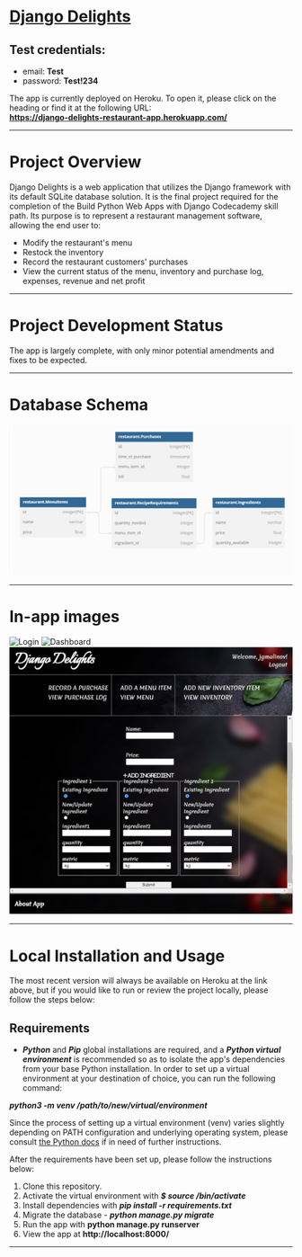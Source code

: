 # [Django Delights](https://django-delights-restaurant-app.herokuapp.com/)
## Test credentials:
- email: **Test**
- password: **Test!234**

The app is currently deployed on Heroku. To open it, please click on the heading or find it at the following URL:  
**https://django-delights-restaurant-app.herokuapp.com/**

***

# Project Overview
Django Delights is a web application that utilizes the Django framework with its default SQLite database solution. It is the final project required for the completion of the Build Python Web Apps with Django Codecademy skill path. Its purpose is to represent a restaurant management software, allowing the end user to:

- Modify the restaurant's menu
- Restock the inventory
- Record the restaurant customers' purchases
- View the current status of the menu, inventory and purchase log, expenses, revenue and net profit 
***

# Project Development Status
The app is largely complete, with only minor potential amendments and fixes to be expected.

***

# Database Schema

![Schema](./restaurant/static/restaurant/DB_Diagram.png)

***

# In-app images

![Login](./restaurant/static/restaurant/Exhibition1_Login.png)
![Dashboard](./restaurant/static/restaurant/Exhibition2_Dashboard.png)
![Responsive Design](./restaurant/static/restaurant/Exhibition3_ResponsiveDesign.png)


***

# Local Installation and Usage
The most recent version will always be available on Heroku at the link above, but if you would like to run or review the project locally, please follow the steps below:  

## Requirements
- ***Python*** and ***Pip*** global installations are required, and a ***Python virtual environment*** is recommended so as to isolate the app's dependencies from your base Python installation. In order to set up a virtual environment at your destination of choice, you can run the following command: 

***python3 -m venv /path/to/new/virtual/environment***

Since the process of setting up a virtual environment (venv) varies slightly depending on PATH configuration and underlying operating system, please consult [the Python docs](https://docs.python.org/3/library/venv.html) if in need of further instructions.

After the requirements have been set up, please follow the instructions below:

1. Clone this repository. 
2. Activate the virtual environment with ***$ source <venv>/bin/activate***
3. Install dependencies with ***pip install -r requirements.txt***
4. Migrate the database - ***python manage.py migrate***
4. Run the app with **python manage.py runserver**
5. View the app at **http://localhost:8000/**

***


